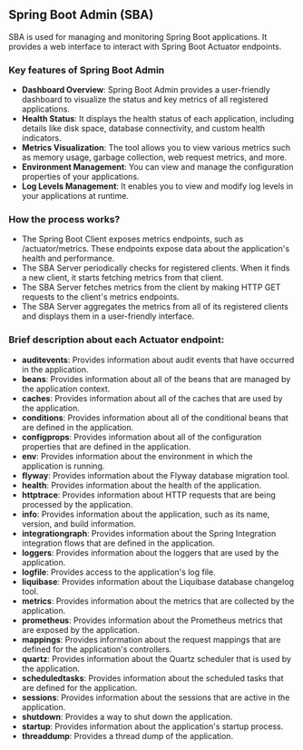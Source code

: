 ## Spring Boot Admin (SBA)
SBA is used for managing and monitoring Spring Boot applications. It provides a web interface to interact with Spring Boot Actuator endpoints.


### Key features of Spring Boot Admin
- **Dashboard Overview**: Spring Boot Admin provides a user-friendly dashboard to visualize the status and key metrics of all registered applications.
- **Health Status**: It displays the health status of each application, including details like disk space, database connectivity, and custom health indicators.
- **Metrics Visualization**: The tool allows you to view various metrics such as memory usage, garbage collection, web request metrics, and more.
- **Environment Management**: You can view and manage the configuration properties of your applications.
- **Log Levels Management**: It enables you to view and modify log levels in your applications at runtime.


### How the process works?
- The Spring Boot Client exposes metrics endpoints, such as /actuator/metrics. These endpoints expose data about the application's health and performance.
- The SBA Server periodically checks for registered clients. When it finds a new client, it starts fetching metrics from that client.
- The SBA Server fetches metrics from the client by making HTTP GET requests to the client's metrics endpoints.
- The SBA Server aggregates the metrics from all of its registered clients and displays them in a user-friendly interface.


### Brief description about each Actuator endpoint:
 - **auditevents**: Provides information about audit events that have occurred in the application.
 - **beans**: Provides information about all of the beans that are managed by the application context.
 - **caches**: Provides information about all of the caches that are used by the application.
 - **conditions**: Provides information about all of the conditional beans that are defined in the application.
 - **configprops**: Provides information about all of the configuration properties that are defined in the application.
 - **env**: Provides information about the environment in which the application is running.
 - **flyway**: Provides information about the Flyway database migration tool.
 - **health**: Provides information about the health of the application.
 - **httptrace**: Provides information about HTTP requests that are being processed by the application.
 - **info**: Provides information about the application, such as its name, version, and build information.
 - **integrationgraph**: Provides information about the Spring Integration integration flows that are defined in the application.
 - **loggers**: Provides information about the loggers that are used by the application.
 - **logfile**: Provides access to the application's log file.
 - **liquibase**: Provides information about the Liquibase database changelog tool.
 - **metrics**: Provides information about the metrics that are collected by the application.
 - **prometheus**: Provides information about the Prometheus metrics that are exposed by the application.
 - **mappings**: Provides information about the request mappings that are defined for the application's controllers.
 - **quartz**: Provides information about the Quartz scheduler that is used by the application.
 - **scheduledtasks**: Provides information about the scheduled tasks that are defined for the application.
 - **sessions**: Provides information about the sessions that are active in the application.
 - **shutdown**: Provides a way to shut down the application.
 - **startup**: Provides information about the application's startup process.
 - **threaddump**: Provides a thread dump of the application.
